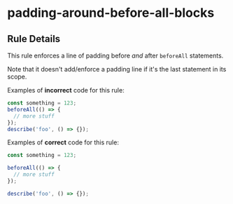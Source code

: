 # padding-around-before-all-blocks

## Rule Details

This rule enforces a line of padding before _and_ after `beforeAll` statements.

Note that it doesn't add/enforce a padding line if it's the last statement in its scope.

Examples of **incorrect** code for this rule:

```js
const something = 123;
beforeAll(() => {
  // more stuff
});
describe('foo', () => {});
```

Examples of **correct** code for this rule:

```js
const something = 123;

beforeAll(() => {
  // more stuff
});

describe('foo', () => {});
```
